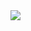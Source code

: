 <img src="{https://img.shields.io/badge/LinkedIn-0077B5?style=for-the-badge&logo=linkedin&logoColor=white}" />
